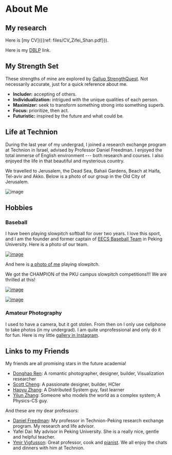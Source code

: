 About Me
====

My research
----

Here is [my CV]({{ref: files/CV_Zifei_Shan.pdf}}).

Here is my [DBLP](http://www.informatik.uni-trier.de/~ley/pers/hd/s/Shan:Zifei.html) link.

My Strength Set
----

These strengths of mine are explored by [Gallup StrengthQuest](http://www.strengthsquest.com/home.aspx). Not necessarily accurate, just for a quick reference about me.

- **Includer:** accepting of others.
- **Individualization:** intrigued with the unique qualities of each person.
- **Maximizer:** seek to transform something strong into something superb.
- **Focus:** prioritize, then act.
- **Futuristic:** inspired by the future and what could be.


Life at Technion
----

During the last year of my undergrad, I joined a research exchange program at Technion in Israel, advised
by Professor Daniel Freedman. 
I enjoyed the total immerse of English environment --- both research and courses. I also enjoyed the life in that beautiful and mysterious country.

We travelled to Jerusalem, the Dead Sea, Bahaii Gardens, Beach at Haifa, Tel-aviv and Akko. Below is a photo of our group in the Old City of Jerusalem.

![image]({{ref:images/techpkugroup.jpg}})

Hobbies
----

### Baseball

I have been playing slowpitch softball for over two years. I love this sport, and I am the founder and former captain of [EECS Baseball Team](http://page.renren.com/601017046) in Peking University. Here is a photo of our team.

[![image]({{ref:images/eecsbaseball_small.jpg}})]({{ref:images/eecsbaseball.jpg}})

And here is [a photo of me]({{ref:images/me_baseball.jpg}}) playing slowpitch.

We got the CHAMPION of the PKU campus slowpitch competitions!!! We are thrilled at this!

[![image]({{ref:images/eecsbaseball-caps-small.jpg}})]({{ref:images/eecsbaseball-caps.jpg}})

[![image]({{ref:images/eecsbaseball-champion-small.jpg}})]({{ref:images/eecsbaseball-champion.jpg}})


<!-- 
![image]({{ref:images/me_baseball.jpg}}) -->

### Amateur Photography

I used to have a camera, but it got stolen. From then on I only use cellphone to take photos (in my undergrad). I am quite unprofessional and only do it for fun. Here is my little [gallery in Instagram](http://instajelly.com/zifeishan).


Links to my Friends
----

My friends are all promising stars in the future academia!

* [Donghao Ren](http://donghaoren.org/): A romantic photographer, designer, builder, Visualization researcher
* [Scott Cheng](http://scottcheng.com/): A passionate designer, builder, HCIer
* [Haoyu Zhang](http://www.haoyuzhang.org/): A Distributed System guy, fast learner
* [Yilun Zhang](http://www.yilunzhang.com/): Someone who models the world as a complex system; A Physics-CS guy.

And these are my dear professors:

* [Daniel Freedman](http://www.danielfreedman.org/): My professor in Technion-Peking research exchange program. My research and life advisor.
* Yafei Dai: My advisor in Peking University. She is a really nice, gentle and helpful teacher.
* [Ymir Vigfusson](http://www.ymsir.com/): Great professor, cook and [pianist](http://www.ymsir.com/?p=music). We all enjoy the chats and dinners with him at Technion.
